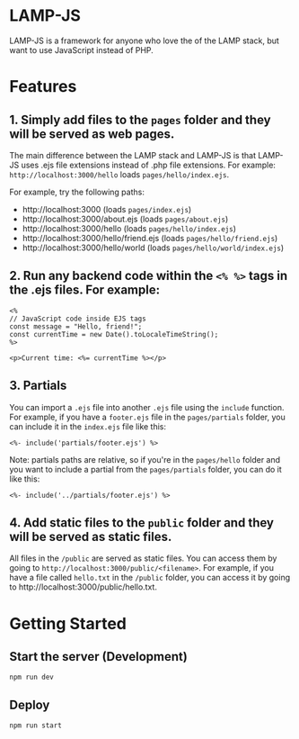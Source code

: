 # LAMP-JS

LAMP-JS is a framework for anyone who love the of the LAMP stack, but want to use JavaScript instead of PHP.

# Features

## 1. Simply add files to the `pages` folder and they will be served as web pages.

The main difference between the LAMP stack and LAMP-JS is that LAMP-JS uses .ejs file extensions instead of .php file extensions. 
For example: `http://localhost:3000/hello` loads `pages/hello/index.ejs`.

For example, try the following paths:
* http://localhost:3000 (loads `pages/index.ejs`)
* http://localhost:3000/about.ejs (loads `pages/about.ejs`)
* http://localhost:3000/hello (loads `pages/hello/index.ejs`)
* http://localhost:3000/hello/friend.ejs (loads `pages/hello/friend.ejs`)
* http://localhost:3000/hello/world (loads `pages/hello/world/index.ejs`)

## 2. Run any backend code within the `<% %>` tags in the .ejs files. For example:

```ejs
<%
// JavaScript code inside EJS tags
const message = "Hello, friend!";
const currentTime = new Date().toLocaleTimeString();
%>

<p>Current time: <%= currentTime %></p>
```
## 3. Partials

You can import a `.ejs` file into another `.ejs` file using the `include` function.
For example, if you have a `footer.ejs` file in the `pages/partials` folder, you can include it in the `index.ejs` file like this:

```ejs
<%- include('partials/footer.ejs') %>
```

Note: partials paths are relative, so if you're in the `pages/hello` folder and you want to include a partial from the `pages/partials` folder, you can do it like this:

```ejs
<%- include('../partials/footer.ejs') %>
```
    

## 4. Add static files to the `public` folder and they will be served as static files.

All files in the `/public` are served as static files. 
You can access them by going to `http://localhost:3000/public/<filename>`. 
For example, if you have a file called `hello.txt` in the `/public` folder, you can access it by going to http://localhost:3000/public/hello.txt.

# Getting Started

## Start the server (Development)

```
npm run dev
```

## Deploy

```
npm run start
```